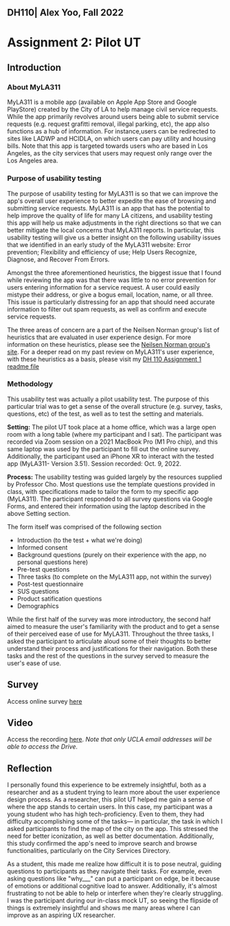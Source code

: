 ## DH110| Alex Yoo, Fall 2022
# Assignment 2: Pilot UT 

## Introduction

### About MyLA311
MyLA311 is a mobile app (available on Apple App Store and Google PlayStore) created by the City of LA to help manage civil service requests. While the app primarily revolves around users being able to submit service requests (e.g. request grafitti removal, illegal parking, etc), the app also functions as a hub of information. For instance,users can be redirected to sites like LADWP and HCIDLA, on which users can pay utility and housing bills. Note that this app is targeted towards users who are based in Los Angeles, as the city services that users may request only range over the Los Angeles area.

### Purpose of usability testing 

The purpose of usability testing for MyLA311 is so that we can improve the app's overall user experience to better expedite the ease of browsing and submitting service requests. MyLA311 is an app that has the potential to help improve the quality of life for many LA citizens, and usability testing this app will help us make adjustments in the right directions so that we can better mitigate the local concerns that MyLA311 reports. In particular, this usability testing will give us a better insight on the following usability issues that we identified in an early study of the MyLA311 website: Error prevention; Flexibility and efficiency of use; Help Users Recognize, Diagnose, and Recover From Errors.

Amongst the three aforementioned heuristics, the biggest issue that I found while reviewing the app was that there was little to no error prevention for users entering information for a service request. A user could easily mistype their address, or give a bogus email, location, name, or all three. This issue is particularly distressing for an app that should need accurate information to filter out spam requests, as well as confirm and execute service requests. 

The three areas of concern are a part of the Neilsen Norman group's list of heuristics that are evaluated in user experience design. For more information on these heuristics, please see the [Neilsen Norman group's site](https://www.nngroup.com/articles/ten-usability-heuristics/). For a deeper read on my past review on MyLA311's user experience, with these heuristics as a basis, please visit my [DH 110 Assignment 1 readme file](https://github.com/ayoo2452/DH110/tree/main/Assignment%201)

### Methodology

This usability test was actually a pilot usability test. The purpose of this particular trial was to get a sense of the overall structure (e.g. survey, tasks, questions, etc) of the test, as well as to test the setting and materials. 

**Setting:** The pilot UT took place at a home office, which was a large open room with a long table (where my participant and I sat). The participant was recorded via Zoom session on a 2021 MacBook Pro (M1 Pro chip), and this same laptop was used by the participant to fill out the online survey. Additionally, the participant used an iPhone XR to interact with the tested app (MyLA311- Version 3.51). Session recorded: Oct. 9, 2022.

**Process:** The usability testing was guided largely by the resources supplied by Professor Cho. Most questions use the template questions provided in class, with specifications made to tailor the form to my specific app (MyLA311). The participant responded to all survey questions via Google Forms, and entered their information using the laptop described in the above Setting section. 

The form itself was comprised of the following section
- Introduction (to the test + what we're doing)
- Informed consent
- Background questions (purely on their experience with the app, no personal questions here)
- Pre-test questions
- Three tasks (to complete on the MyLA311 app, not within the survey)
- Post-test questionnaire
- SUS questions
- Product satification questions 
- Demographics

While the first half of the survey was more introductory, the second half aimed to measure the user's familiarity with the product and to get a sense of their perceived ease of use for MyLA311. Throughout the three tasks, I asked the participant to articulate aloud some of their thoughts to better understand their process and justifications for their navigation. Both these tasks and the rest of the questions in the survey served to measure the user's ease of use. 

## Survey
Access online survey [here](https://forms.gle/NiwNYUump8sFi9YE9)

## Video

Access the recording [here](https://drive.google.com/file/d/1MSoS9mpKJzNxd-9o6Z4jZk844Q1RT4NR/view?usp=sharing). *Note that only UCLA email addresses will be able to access the Drive.*

## Reflection

I personally found this experience to be extremely insightful, both as a researcher and as a student trying to learn more about the user experience design process. As a researcher, this pilot UT helped me gain a sense of where the app stands to certain users. In this case, my participant was a young student who has high tech-proficiency. Even to them, they had difficulty accomplishing some of the tasks— in particular, the task in which I asked participants to 
find the map of the city on the app. This stressed the need for better iconization, as well as better documentation. Additionally, this study confirmed the app's need to improve search and browse functionalities, particularly on the City Services Directory. 

As a student, this made me realize how difficult it is to pose neutral, guiding questions to participants as they navigate their tasks. For example, even asking questions like "why___" can put a participant on edge, be it because of emotions or additional cognitive load to answer. Additionally, it's almost frustrating to not be able to help or interfere when they're clearly struggling. I was the participant during our in-class mock UT, so seeing the flipside of things is extremely insightful and shows me many areas where I can improve as an aspiring UX researcher.
